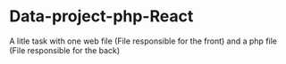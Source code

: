 # Data-project-php-React
A litle task with one web file (File responsible for the front) and a php file (File responsible for the back)